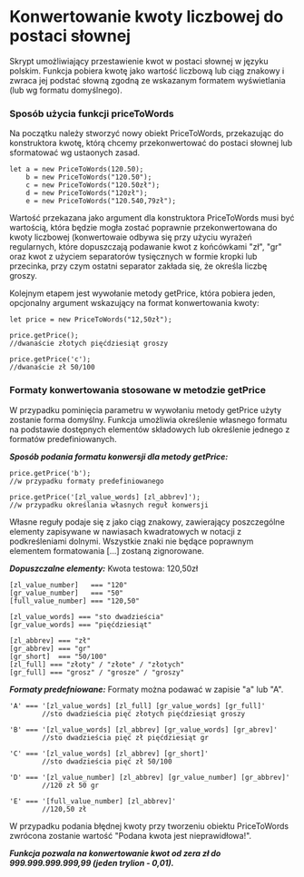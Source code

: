 # Konwertowanie kwoty liczbowej do postaci słownej

Skrypt umożliwiający przestawienie kwot w postaci słownej w języku polskim. Funkcja pobiera kwotę jako wartość liczbową lub ciąg znakowy i zwraca jej podstać słowną zgodną ze wskazanym formatem wyświetlania (lub wg formatu domyślnego).

### Sposób użycia funkcji priceToWords
Na początku należy stworzyć nowy obiekt PriceToWords, przekazując do konstruktora kwotę, którą chcemy przekonwertować do postaci słownej lub sformatować wg ustaonych zasad.
```
let a = new PriceToWords(120.50);
    b = new PriceToWords("120.50");
    c = new PriceToWords("120.50zł");
    d = new PriceToWords("120zł");
    e = new PriceToWords("120.540,79zł");
```
Wartość przekazana jako argument dla konstruktora PriceToWords musi być wartością, która będzie mogła zostać poprawnie przekonwertowana do kwoty liczbowej (konwertowaie odbywa się przy użyciu wyrażeń regularnych, które dopuszczają podawanie kwot z końcówkami "zł", "gr" oraz kwot z użyciem separatorów tysięcznych w formie kropki lub przecinka, przy czym ostatni separator zakłada się, że określa liczbę groszy.

Kolejnym etapem jest wywołanie metody getPrice, która pobiera jeden, opcjonalny argument wskazujący na format konwertowania kwoty:
```
let price = new PriceToWords("12,50zł");

price.getPrice(); 
//dwanaście złotych pięćdziesiąt groszy

price.getPrice('c');
//dwanaście zł 50/100
```

### Formaty konwertowania stosowane w metodzie getPrice
W przypadku pominięcia parametru w wywołaniu metody getPrice użyty zostanie forma domyślny. Funkcja umożliwia określenie własnego formatu na podstawie dostępnych elementów składowych lub określenie jednego z formatów predefiniowanych.

***Sposób podania formatu konwersji dla metody getPrice:***
```
price.getPrice('b'); 
//w przypadku formaty predefiniowanego

price.getPrice('[zl_value_words] [zl_abbrev]');
//w przypadku określania własnych reguł konwersji
```
Własne reguły podaje się z jako ciąg znakowy, zawierający poszczególne elementy zapisywane w nawiasach kwadratowych w notacji z podkreśleniami dolnymi. Wszystkie znaki nie będące poprawnym elementem formatowania [...] zostaną zignorowane.

***Dopuszczalne elementy:***
Kwota testowa: 120,50zł
```
[zl_value_number]   === "120"
[gr_value_number]   === "50"
[full_value_number] === "120,50"

[zl_value_words] === "sto dwadzieścia"
[gr_value_words] === "pięćdziesiąt"

[zl_abbrev] === "zł"
[gr_abbrev] === "gr"
[gr_short]  === "50/100"
[zl_full] === "złoty" / "złote" / "złotych"
[gr_full] === "grosz" / "grosze" / "groszy"
```

***Formaty predefniowane:***
Formaty można podawać w zapisie "a" lub "A".
```
'A' === '[zl_value_words] [zl_full] [gr_value_words] [gr_full]'
        //sto dwadzieścia pięć złotych pięćdziesiąt groszy

'B' === '[zl_value_words] [zl_abbrev] [gr_value_words] [gr_abrev]'
        //sto dwadzieścia pięć zł pięćdziesiąt gr
        
'C' === '[zl_value_words] [zl_abbrev] [gr_short]'
        //sto dwadzieścia pięć zł 50/100

'D' === '[zl_value_number] [zl_abbrev] [gr_value_number] [gr_abbrev]'
        //120 zł 50 gr

'E' === '[full_value_number] [zl_abbrev]'
        //120,50 zł
```

W przypadku podania błędnej kwoty przy tworzeniu obiektu PriceToWords zwrócona zostanie wartość "Podana kwota jest nieprawidłowa!".

***Funkcja pozwala na konwertowanie kwot od zera zł do 999.999.999.999,99 (jeden trylion - 0,01).***